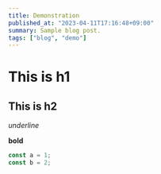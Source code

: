 ```yaml
---
title: Demonstration
published_at: "2023-04-11T17:16:48+09:00"
summary: Sample blog post.
tags: ["blog", "demo"]
---
```



# This is h1

## This is h2

_underline_

**bold**

```typescript
const a = 1;
const b = 2;
```
